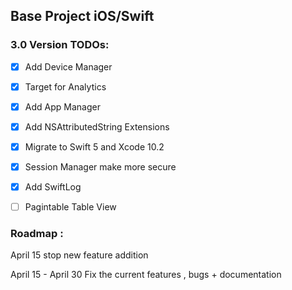 ## Base Project iOS/Swift

### 3.0 Version TODOs:

- [X] Add Device Manager 
- [X] Target for Analytics
- [X] Add App Manager
- [X] Add NSAttributedString Extensions
- [X] Migrate to Swift 5 and Xcode 10.2 
- [X] Session Manager make more secure
- [X] Add SwiftLog
- [ ] Pagintable Table View


### Roadmap :
April 15 stop new feature addition

April 15 - April 30 Fix the current features , bugs + documentation

